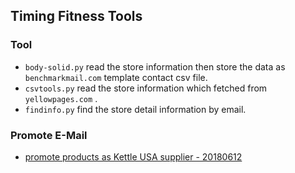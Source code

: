 ## Timing Fitness Tools

### Tool

* `body-solid.py` read the store information then store the data as `benchmarkmail.com` template contact csv file.
* `csvtools.py` read the store information which fetched from `yellowpages.com` .
* `findinfo.py` find the store detail information by email.

### Promote E-Mail
* [promote products as Kettle USA supplier - 20180612](./20180612/content.html)

